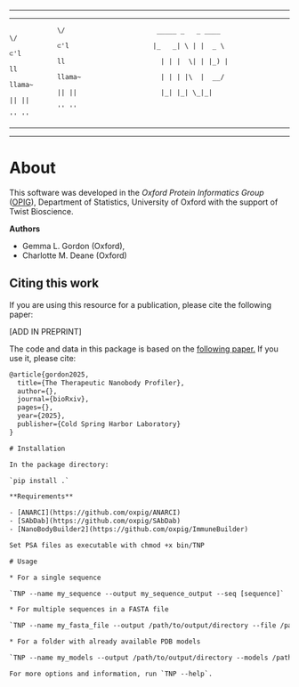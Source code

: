 -----------------------------------------------------------------------------------------------------
-----------------------------------------------------------------------------------------------------
                \/                       _____ _   _ ____                   \/
                ⊂'l                     |_   _| \ | |  _ \                 ⊂'l     
                ll                        | | |  \| | |_) |                 ll     
                llama~                    | | | |\  |  __/                  llama~ 
                || ||                     |_| |_| \_|_|                     || || 
                '' ''                                                       '' ''
-----------------------------------------------------------------------------------------------------
-----------------------------------------------------------------------------------------------------
# About

This software was developed in the _Oxford Protein Informatics Group_ ([OPIG](http://opig.stats.ox.ac.uk/)), Department of Statistics, University of Oxford with the support of Twist Bioscience.

**Authors**

* Gemma L. Gordon (Oxford), 
* Charlotte M. Deane (Oxford)

## Citing this work

If you are using this resource for a publication, please cite the following paper:

[ADD IN PREPRINT]

The code and data in this package is based on the <a href="">following paper.</a> If you use it, please cite:

```tex
@article{gordon2025,
  title={The Therapeutic Nanobody Profiler},
  author={},
  journal={bioRxiv},
  pages={},
  year={2025},
  publisher={Cold Spring Harbor Laboratory}
}

# Installation

In the package directory:

`pip install .`

**Requirements**

- [ANARCI](https://github.com/oxpig/ANARCI)
- [SAbDab](https://github.com/oxpig/SAbDab)
- [NanoBodyBuilder2](https://github.com/oxpig/ImmuneBuilder)

Set PSA files as executable with chmod +x bin/TNP

# Usage

* For a single sequence

`TNP --name my_sequence --output my_sequence_output --seq [sequence]`

* For multiple sequences in a FASTA file

`TNP --name my_fasta_file --output /path/to/output/directory --file /path/to/my/fasta/file/filename.fasta`

* For a folder with already available PDB models

`TNP --name my_models --output /path/to/output/directory --models /path/to/my/models`

For more options and information, run `TNP --help`.


